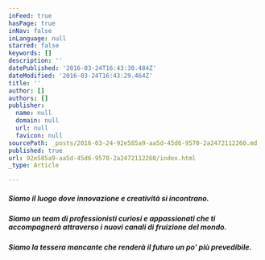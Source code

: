 ```yaml
---
inFeed: true
hasPage: true
inNav: false
inLanguage: null
starred: false
keywords: []
description: ''
datePublished: '2016-03-24T16:43:30.484Z'
dateModified: '2016-03-24T16:43:29.464Z'
title: ''
author: []
authors: []
publisher:
  name: null
  domain: null
  url: null
  favicon: null
sourcePath: _posts/2016-03-24-92e585a9-aa5d-45d6-9570-2a2472112260.md
published: true
url: 92e585a9-aa5d-45d6-9570-2a2472112260/index.html
_type: Article

---
```

##### Siamo il luogo dove innovazione e creatività si incontrano.

##### Siamo un team di professionisti curiosi e appassionati che ti accompagnerà attraverso i nuovi canali di fruizione del mondo.

##### Siamo la tessera mancante che renderà il futuro un po' più prevedibile.
